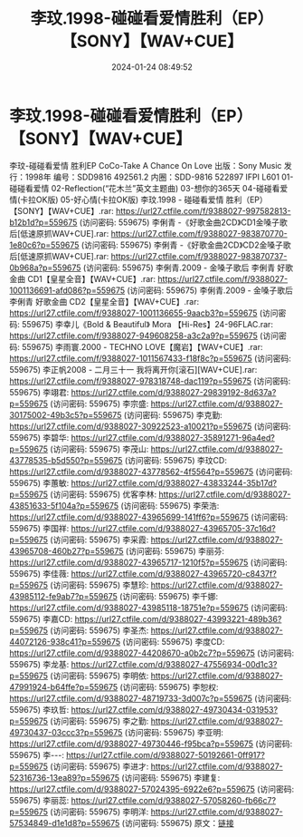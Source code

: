 ﻿---
title: 李玟.1998-碰碰看爱情胜利（EP）【SONY】【WAV+CUE】
date: 2024-01-24 08:49:52
categories: WAV车载音乐、镜像
tags: 华语中文
---
# 李玟.1998-碰碰看爱情胜利（EP）【SONY】【WAV+CUE】

李玟-碰碰看爱情 胜利EP
CoCo-Take A Chance On Love
出版：Sony Music
发行：1998年
编号：SDD9816 492561.2
内圈：SDD-9816 522897 IFPI L601
01-碰碰看爱情
02-Reflection(“花木兰”英文主题曲)
03-想你的365天
04-碰碰看爱情(卡拉OK版)
05-好心情(卡拉OK版)
李玟.1998 - 碰碰看爱情 胜利（EP）【SONY】【WAV+CUE】.rar: https://url27.ctfile.com/f/9388027-997582813-b12b1d?p=559675
(访问密码: 559675)
李俐青 -《好歌金曲2CD》CD1金嗓子歌后[低速原抓WAV+CUE].rar: https://url27.ctfile.com/f/9388027-983870770-1e80c6?p=559675
(访问密码: 559675)
李俐青 -《好歌金曲2CD》CD2金嗓子歌后[低速原抓WAV+CUE].rar: https://url27.ctfile.com/f/9388027-983870737-0b968a?p=559675
(访问密码: 559675)
李俐青.2009 - 金嗓子歌后 李俐青 好歌金曲 CD1【皇星全音】【WAV+CUE】.rar: https://url27.ctfile.com/f/9388027-1001136691-afd086?p=559675
(访问密码: 559675)
李俐青.2009 - 金嗓子歌后 李俐青 好歌金曲 CD2【皇星全音】【WAV+CUE】.rar: https://url27.ctfile.com/f/9388027-1001136655-9aacb3?p=559675
(访问密码: 559675)
李幸儿《Bold & Beautiful》 Mora 【Hi-Res】24-96FLAC.rar: https://url27.ctfile.com/f/9388027-949608258-a3c2a9?p=559675
(访问密码: 559675)
李雨寰.2000 - TECHNO LOVE【魔岩】【WAV+CUE】.rar: https://url27.ctfile.com/f/9388027-1011567433-f18f8c?p=559675
(访问密码: 559675)
李正帆2008 - 二月三十一 我将离开你[滚石][WAV+CUE].rar: https://url27.ctfile.com/f/9388027-978318748-dac119?p=559675
(访问密码: 559675)
李翊君: https://url27.ctfile.com/d/9388027-29839192-8d637a?p=559675
(访问密码: 559675)
李宗盛: https://url27.ctfile.com/d/9388027-30175002-49b3c5?p=559675
(访问密码: 559675)
李克勤: https://url27.ctfile.com/d/9388027-30922523-a10021?p=559675
(访问密码: 559675)
李碧华: https://url27.ctfile.com/d/9388027-35891271-96a4ed?p=559675
(访问密码: 559675)
李茂山: https://url27.ctfile.com/d/9388027-43778535-b5d550?p=559675
(访问密码: 559675)
李玟CD: https://url27.ctfile.com/d/9388027-43778562-4f5564?p=559675
(访问密码: 559675)
李蕙敏: https://url27.ctfile.com/d/9388027-43833244-35b17d?p=559675
(访问密码: 559675)
优客李林: https://url27.ctfile.com/d/9388027-43851633-5f104a?p=559675
(访问密码: 559675)
李荣浩: https://url27.ctfile.com/d/9388027-43965699-141ff6?p=559675
(访问密码: 559675)
李国祥: https://url27.ctfile.com/d/9388027-43965705-37c16d?p=559675
(访问密码: 559675)
李采霞: https://url27.ctfile.com/d/9388027-43965708-460b27?p=559675
(访问密码: 559675)
李丽芬: https://url27.ctfile.com/d/9388027-43965717-1210f5?p=559675
(访问密码: 559675)
李佳薇: https://url27.ctfile.com/d/9388027-43965720-c8437f?p=559675
(访问密码: 559675)
李慧珍: https://url27.ctfile.com/d/9388027-43985112-fe9ab7?p=559675
(访问密码: 559675)
李千娜: https://url27.ctfile.com/d/9388027-43985118-18751e?p=559675
(访问密码: 559675)
李嘉CD: https://url27.ctfile.com/d/9388027-43993221-489b36?p=559675
(访问密码: 559675)
李圣杰: https://url27.ctfile.com/d/9388027-44072126-938c41?p=559675
(访问密码: 559675)
李度CD: https://url27.ctfile.com/d/9388027-44208670-a0b2c7?p=559675
(访问密码: 559675)
李龙基: https://url27.ctfile.com/d/9388027-47556934-00d1c3?p=559675
(访问密码: 559675)
李明依: https://url27.ctfile.com/d/9388027-47991924-b64ffe?p=559675
(访问密码: 559675)
李恕权: https://url27.ctfile.com/d/9388027-48719733-3d007c?p=559675
(访问密码: 559675)
李玖哲: https://url27.ctfile.com/d/9388027-49730434-031953?p=559675
(访问密码: 559675)
李之勤: https://url27.ctfile.com/d/9388027-49730437-03ccc3?p=559675
(访问密码: 559675)
李亚明: https://url27.ctfile.com/d/9388027-49730446-f95bca?p=559675
(访问密码: 559675)
李---: https://url27.ctfile.com/d/9388027-50192661-0ff917?p=559675
(访问密码: 559675)
李进才: https://url27.ctfile.com/d/9388027-52316736-13ea89?p=559675
(访问密码: 559675)
李建复: https://url27.ctfile.com/d/9388027-57024395-6922e6?p=559675
(访问密码: 559675)
李丽蕊: https://url27.ctfile.com/d/9388027-57058260-fb66c7?p=559675
(访问密码: 559675)
李明洋: https://url27.ctfile.com/d/9388027-57534849-d1e1d8?p=559675
(访问密码: 559675)
原文：[链接](https://blog.sina.com.cn/s/blog_1647c7e76010314a0.html)